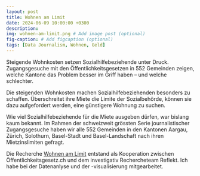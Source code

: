```yaml
---
layout: post
title: Wohnen am Limit 
date: 2024-06-09 10:00:00 +0300
description: 
img: wohnen-am-limit.png # Add image post (optional)
fig-caption: # Add figcaption (optional)
tags: [Data Journalism, Wohnen, Geld]
---
```


Steigende Wohnkosten setzen Sozialhilfebeziehende unter Druck. Zugangsgesuche mit den Öffentlichkeitsgesetzen in 552 Gemeinden zeigen, welche Kantone das Problem besser im Griff haben – und welche schlechter.

Die steigenden Wohnkosten machen Sozialhilfebeziehenden besonders zu schaffen. Überschreitet ihre Miete die Limite der Sozialbehörde, können sie dazu aufgefordert werden, eine günstigere Wohnung zu suchen.

Wie viel Sozialhilfebeziehende für die Miete ausgeben dürfen, war bislang kaum bekannt. Im Rahmen der schweizweit grössten Serie journalistischer Zugangsgesuche haben wir alle 552 Gemeinden in den Kantonen Aargau, Zürich, Solothurn, Basel-Stadt und Basel-Landschaft nach ihren Mietzinslimiten gefragt.

Die Recherche [Wohnen am Limit](https://reflekt.ch/recherchen/wohnen-am-limit/) entstand als Kooperation zwischen Öffentlichkeitsgesetz.ch und dem investigativ Rechercheteam Reflekt. Ich habe bei der Datenanlyse und der -visualisierung mitgearbeitet.
